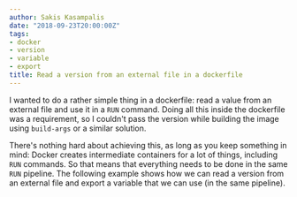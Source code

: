 ```yaml
---
author: Sakis Kasampalis
date: "2018-09-23T20:00:00Z"
tags:
- docker
- version
- variable
- export
title: Read a version from an external file in a dockerfile
---
```


I wanted to do a rather simple thing in a dockerfile: read a value from an external file and use it in a `RUN` command.
Doing all this inside the dockerfile was a requirement, so I couldn't pass the version while building the image using `build-args` or a similar solution.

There's nothing hard about achieving this, as long as you keep something in mind: Docker creates intermediate containers
for a lot of things, including `RUN` commands. So that means that everything needs to be done in the same `RUN` pipeline.
The following example shows how we can read a version from an external file and export a variable that we can use (in the
same pipeline).

<script src="https://gist.github.com/faif/98631ee46dc557bdd5ab1dc42abae47f.js"></script>